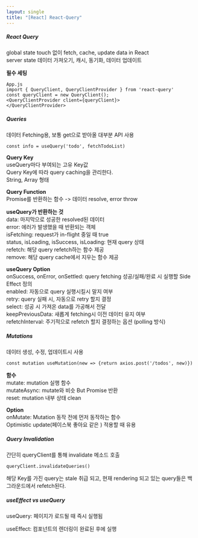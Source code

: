 ```yaml
---
layout: single
title: "[React] React-Query"
--- 
```

##### React Query     
global state touch 없이 fetch, cache, update data in React   
server state 데이터 가져오기, 캐시, 동기화, 데이터 업데이트      
    
**필수 세팅**   
```
App.js
import { QueryClient, QueryClientProvider } from 'react-query'
const queryClient = new QueryClient();
<QueryClientProvider client={queryClient}>
</QueryClientProvider>
```
   
##### Queries   
데이터 Fetching용, 보통 get으로 받아올 대부분 API 사용     
```
const info = useQuery('todo', fetchTodoList)
```   
**Query Key**      
useQuery마다 부여되는 고유 Key값     
Query Key에 따라 query caching을 관리한다.     
String, Array 형태   
    
**Query Function**      
Promise를 반환하는 함수 -> 데이터 resolve, error throw   
   
**useQuery가 반환하는 것**  
data: 마지막으로 성공한 resolved된 데이터   
error: 에러가 발생했을 때 반환되는 객체   
isFetching: request가 in-flight 중일 때 true   
status, isLoading, isSuccess, isLoading: 현재 query 상태   
refetch: 해당 query refetch하는 함수 제공   
remove: 해당 query cache에서 지우는 함수 제공   
   
**useQuery Option**   
onSuccess, onError, onSettled: query fetching 성공/실패/완료 시 실행할 Side Effect 정의   
enabled: 자동으로 query 실행시킬시 말지 여부   
retry: query 실패 시, 자동으로 retry 할지 결정   
select: 성공 시 가져온 data를 가공해서 전달   
keepPreviousData: 새롭게 fetching시 이전 데이터 유지 여부   
refetchInterval: 주기적으로 refetch 할지 결정하는 옵션 (polling 방식)   
   
##### Mutations
데이터 생성, 수정, 업데이트시 사용   
```
const mutation useMutation(new => {return axios.post('/todos', new)})
```
   
**함수**    
mutate: mutation 실행 함수    
mutateAsync: mutate와 비슷 But Promise 반환   
reset: mutation 내부 상태 clean   
   
**Option**   
onMutate: Mutation 동작 전에 먼저 동작하는 함수   
Optimistic update(페이스북 좋아요 같은 ) 적용할 때 유용   
   
##### Query Invalidation   
간단히 queryClient를 통해 invalidate 메소드 호출   
```
queryClient.invalidateQueries()
```
해당 Key를 가진 query는 stale 취급 되고, 현재 rendering 되고 있는 query들은 백그라운드에서 refetch된다.

##### useEffect vs useQuery   
useQuery: 페이지가 로드될 때 즉시 실행됨    
   
useEffect: 컴포넌트의 렌더링이 완료된 후에 실행